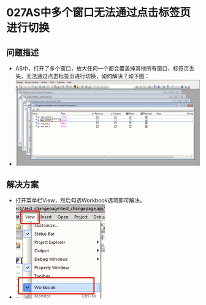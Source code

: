 # 027AS中多个窗口无法通过点击标签页进行切换
## 问题描述
- AS中，打开了多个窗口，放大任何一个都会覆盖掉其他所有窗口，标签页丢失，无法通过点击标签页进行切换，如何解决？如下图：
- ![Img](./FILES/027AS中多个窗口无法通过点击标签页进行切换.md/img-20220615165912.png)

## 解决方案
- 打开菜单栏View，然后勾选Workbook选项即可解决。
- ![Img](./FILES/027AS中多个窗口无法通过点击标签页进行切换.md/img-20220615165941.png)

